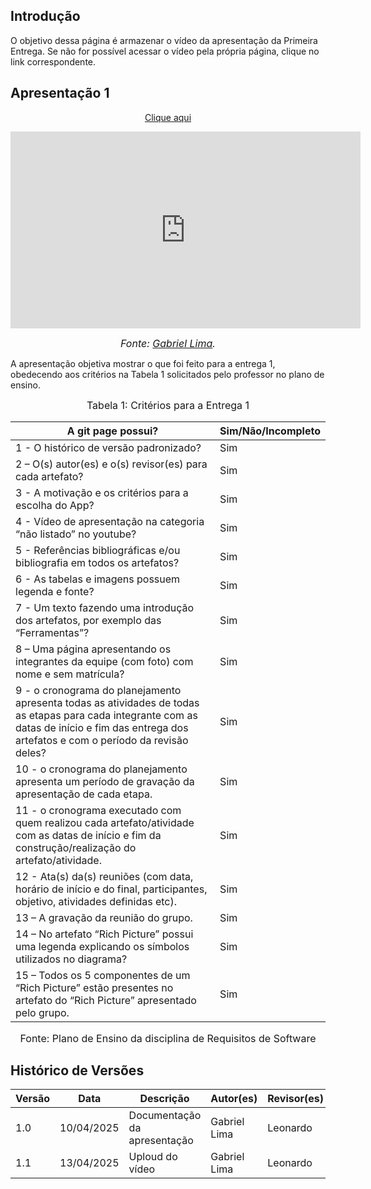 ## Introdução

O objetivo dessa página é armazenar o vídeo da apresentação da Primeira Entrega. Se não for possível acessar o vídeo pela própria página, clique no link correspondente.

## Apresentação 1
<p style="text-align: center"><a href="https://youtu.be/2BGZ4I2GY4Y" target="blanket">Clique aqui</a></p>

<center>
<iframe width="560" height="315" src="https://www.youtube.com/embed/2BGZ4I2GY4Y?si=x8klBSwtQkNOyCyf" title="YouTube video player" frameborder="0" allow="accelerometer; autoplay; clipboard-write; encrypted-media; gyroscope; picture-in-picture; web-share" referrerpolicy="strict-origin-when-cross-origin" allowfullscreen></iframe>
</center>


<font size="3"><p style="text-align: center">_Fonte: [Gabriel Lima](https://github.com/gabriel-lima258)._</p></font>


A apresentação objetiva mostrar o que foi feito para a entrega 1, obedecendo aos critérios na Tabela 1 solicitados pelo professor no plano de ensino.

<font size="3"><p style="text-align: center">Tabela 1: Critérios para a Entrega 1</p></font>

A git page possui?  | Sim/Não/Incompleto
--------- | ------
1 - O histórico de versão padronizado? | Sim
2 – O(s) autor(es) e o(s) revisor(es) para cada artefato? | Sim
3 - A motivação e os critérios para a escolha do App? | Sim
4 - Vídeo de apresentação na categoria “não listado” no youtube? | Sim
5 - Referências bibliográficas e/ou bibliografia em todos os artefatos? | Sim
6 - As tabelas e imagens possuem legenda e fonte? | Sim
7 - Um texto fazendo uma introdução dos artefatos, por exemplo das “Ferramentas”? | Sim
8 – Uma página apresentando os integrantes da equipe (com foto) com nome e sem matrícula? | Sim
9 - o cronograma do planejamento apresenta todas as atividades de todas as etapas para cada integrante com as datas de início e fim das entrega dos artefatos e com o período da revisão deles? | Sim
10 - o cronograma do planejamento apresenta um período de gravação da apresentação de cada etapa. | Sim
11 - o cronograma executado com quem realizou cada artefato/atividade com as datas de início e fim da construção/realização do artefato/atividade. | Sim
12 - Ata(s) da(s) reuniões (com data, horário de início e do final, participantes, objetivo, atividades definidas etc). | Sim
13 – A gravação da reunião do grupo. | Sim
14 – No artefato “Rich Picture” possui uma legenda explicando os símbolos utilizados no diagrama? | Sim
15 – Todos os 5 componentes de um “Rich Picture” estão presentes no artefato do “Rich Picture” apresentado pelo grupo. | Sim


<font size="3"><p style="text-align: center">Fonte: Plano de Ensino da disciplina de Requisitos de Software</p></font>

## Histórico de Versões

Versão  | Data | Descrição | Autor(es) | Revisor(es)
-------- | ------ | ------ | ---------- | ----------
1.0 | 10/04/2025 | Documentação da apresentação | Gabriel Lima | Leonardo
1.1 | 13/04/2025 | Uploud do vídeo  | Gabriel Lima | Leonardo